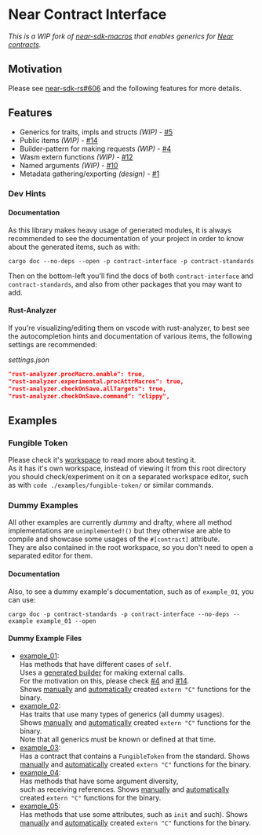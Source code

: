 # Near Contract Interface

_This is a WIP fork of [near-sdk-macros](https://github.com/near/near-sdk-rs/tree/master/near-sdk-macros) that enables generics for [Near contracts](https://docs.near.org/docs/develop/contracts/overview)._

## Motivation

Please see [near-sdk-rs#606](https://github.com/near/near-sdk-rs/issues/606) and the following features for more details.

## Features

- Generics for traits, impls and structs _(WIP)_ - [#5](https://github.com/chikai-io/contract-interface/issues/5)
- Public items _(WIP)_ - [#14](https://github.com/chikai-io/contract-interface/issues/14)
- Builder-pattern for making requests _(WIP)_ - [#4](https://github.com/chikai-io/contract-interface/issues/4)
- Wasm extern functions _(WIP)_ - [#12](https://github.com/chikai-io/contract-interface/issues/12)
- Named arguments _(WIP)_ - [#10](https://github.com/chikai-io/contract-interface/issues/13)
- Metadata gathering/exporting _(design)_ - [#1](https://github.com/chikai-io/contract-interface/issues/1)

### Dev Hints

#### Documentation

As this library makes heavy usage of generated modules, it is always recommended to see the documentation of your project in order to know about the generated items, such as with:

```console
cargo doc --no-deps --open -p contract-interface -p contract-standards
```

Then on the bottom-left you'll find the docs of both `contract-interface` and `contract-standards`, and also from other packages that you may want to add.  

#### Rust-Analyzer

If you're visualizing/editing them on vscode with rust-analyzer, to best see the autocompletion hints and documentation of various items, the following settings are recommended:

_settings.json_
```json
"rust-analyzer.procMacro.enable": true,
"rust-analyzer.experimental.procAttrMacros": true,
"rust-analyzer.checkOnSave.allTargets": true,
"rust-analyzer.checkOnSave.command": "clippy",
```

## Examples

### Fungible Token

Please check it's [workspace](examples/fungible-token/) to read more about testing it.  
As it has it's own workspace, instead of viewing it from this root directory you should check/experiment on it on a separated workspace editor, such as with `code ./examples/fungible-token/` or similar commands.

### Dummy Examples

All other examples are currently _dummy_ and drafty, where all method implementations are `unimplemented!()` but they otherwise are able to compile and showcase some usages of the `#[contract]` attribute.  
They are also contained in the root workspace, so you don't need to open a separated editor for them.

#### Documentation

Also, to see a dummy example's documentation, such as of `example_01`, you can use:

```console
cargo doc -p contract-standards -p contract-interface --no-deps --example example_01 --open
```

#### Dummy Example Files

- [example_01](./examples/dummy/example_01/lib.rs):  
  Has methods that have different cases of `self`.  
  Uses a [generated builder](./examples/dummy/example_01/client.rs) for making external calls.  
  For the motivation on this, please check [#4](https://github.com/chikai-io/contract-interface/issues/4) and [#14](https://github.com/chikai-io/contract-interface/issues/14).  
  Shows [manually](./examples/dummy/example_01/api_manual.rs) and [automatically](./examples/dummy/example_01/api.rs) created `extern "C"` functions for the binary.  
- [example_02](./examples/dummy/example_02/lib.rs):  
  Has traits that use many types of generics (all dummy usages).  
  Shows [manually](./examples/dummy/example_02/api_manual.rs) and [automatically](./examples/dummy/example_02/api.rs) created `extern "C"` functions for the binary.  
  Note that all generics must be known or defined at that time.
- [example_03](./examples/dummy/example_03/lib.rs):  
  Has a contract that contains a `FungibleToken` from the standard.
  Shows [manually](./examples/dummy/example_03/api_manual.rs) and [automatically](./examples/dummy/example_03/api.rs) created `extern "C"` functions for the binary.  
- [example_04](./examples/dummy/example_04/lib.rs):  
  Has methods that have some argument diversity,  
  such as receiving references.
  Shows [manually](./examples/dummy/example_04/api_manual.rs) and [automatically](./examples/dummy/example_04/api.rs) created `extern "C"` functions for the binary.  
- [example_05](./examples/dummy/example_05/lib.rs):  
  Has methods that use some attributes, such as `init` and such).
  Shows [manually](./examples/dummy/example_05/api_manual.rs) and [automatically](./examples/dummy/example_05/api.rs) created `extern "C"` functions for the binary.  
